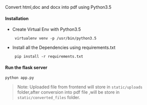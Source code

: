 Convert html,doc and docx into pdf using Python3.5

#### Installation
* Create Virtual Env with Python3.5

   ` virtualenv venv -p /usr/bin/python3.5`
    
* Install all the Dependencies using requirements.txt 

   ` pip install -r requirements.txt`
   

#### Run the flask server

`python app.py`

> Note: Uploaded file from frontend will store in `static/uploads` folder,after conversion into pdf file ,will be store in             `static/converted_files` folder.
